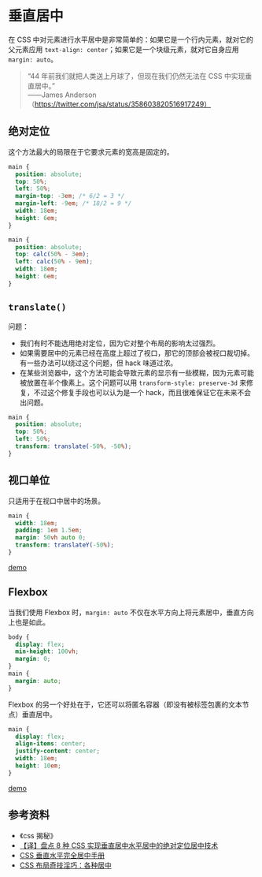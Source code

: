 # 垂直居中

在 CSS 中对元素进行水平居中是非常简单的：如果它是一个行内元素，就对它的父元素应用 `text-align: center`；如果它是一个块级元素，就对它自身应用 `margin: auto`。

> “44 年前我们就把人类送上月球了，但现在我们仍然无法在 CSS 中实现垂直居中。”<br>
> ——James Anderson（https://twitter.com/jsa/status/358603820516917249）

## 绝对定位

这个方法最大的局限在于它要求元素的宽高是固定的。

```css
main {
  position: absolute;
  top: 50%;
  left: 50%;
  margin-top: -3em; /* 6/2 = 3 */
  margin-left: -9em; /* 18/2 = 9 */
  width: 18em;
  height: 6em;
}
```

```css
main {
  position: absolute;
  top: calc(50% - 3em);
  left: calc(50% - 9em);
  width: 18em;
  height: 6em;
}
```

## `translate()`

问题：

- 我们有时不能选用绝对定位，因为它对整个布局的影响太过强烈。
- 如果需要居中的元素已经在高度上超过了视口，那它的顶部会被视口裁切掉。有一些办法可以绕过这个问题，但 hack 味道过浓。
- 在某些浏览器中，这个方法可能会导致元素的显示有一些模糊，因为元素可能被放置在半个像素上。这个问题可以用 `transform-style: preserve-3d` 来修复，不过这个修复手段也可以认为是一个
  hack，而且很难保证它在未来不会出问题。

```css
main {
  position: absolute;
  top: 50%;
  left: 50%;
  transform: translate(-50%, -50%);
}
```

## 视口单位

只适用于在视口中居中的场景。

```css
main {
  width: 18em;
  padding: 1em 1.5em;
  margin: 50vh auto 0;
  transform: translateY(-50%);
}
```

[demo](play.csssecrets.io/vertical-centering-vh)

## Flexbox

当我们使用 Flexbox 时，`margin: auto` 不仅在水平方向上将元素居中，垂直方向上也是如此。

```css
body {
  display: flex;
  min-height: 100vh;
  margin: 0;
}
main {
  margin: auto;
}
```

Flexbox 的另一个好处在于，它还可以将匿名容器（即没有被标签包裹的文本节点）垂直居中。

```css
main {
  display: flex;
  align-items: center;
  justify-content: center;
  width: 18em;
  height: 10em;
}
```

[demo](play.csssecrets.io/vertical-centering)

## 参考资料

- 《css 揭秘》
- [【译】盘点 8 种 CSS 实现垂直居中水平居中的绝对定位居中技术](https://blog.csdn.net/freshlover/article/details/11579669)
- [CSS 垂直水平完全居中手册](https://mp.weixin.qq.com/s?__biz=MzAxODE2MjM1MA==&mid=2651551685&idx=1&sn=92e8939d229aad8461f5a34cc5a3da17&chksm=8025a004b7522912138ec84f6e8f76e9d7033c9c33d072c62a87a097136b5551b73556f6040f&scene=0#rd)
- [CSS 布局奇技淫巧：各种居中](https://mp.weixin.qq.com/s?__biz=MzAxODE2MjM1MA==&mid=2651551442&idx=2&sn=7999c1f03f70b87f74b7b2b036657cc9&chksm=8025a113b752280504ecec7e7783122e2c07bd5c0bc56c94a4f1f8bc461db6476b080a7c0151&scene=0#rd)
